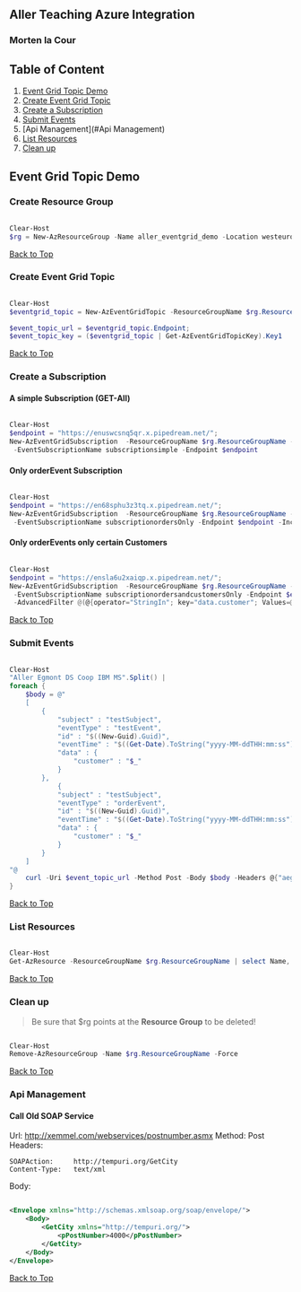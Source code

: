 ## Aller Teaching Azure Integration
### Morten la Cour

## Table of Content
1. [Event Grid Topic Demo](#event-grid-topic-demo)
2. [Create Event Grid Topic](#create-event-grid-topic)
3. [Create a Subscription](#create-a-subscription)
4. [Submit Events](#submit-events)
5. [Api Management](#Api Management)
19. [List Resources](#list-resources)
20. [Clean up](#clean-up)

## Event Grid Topic Demo


### Create Resource Group
```powershell

Clear-Host
$rg = New-AzResourceGroup -Name aller_eventgrid_demo -Location westeurope

```

[Back to Top](#table-of-content)



### Create Event Grid Topic
```powershell

Clear-Host
$eventgrid_topic = New-AzEventGridTopic -ResourceGroupName $rg.ResourceGroupName -Name mytopic1314 -Location $rg.Location

$event_topic_url = $eventgrid_topic.Endpoint;
$event_topic_key = ($eventgrid_topic | Get-AzEventGridTopicKey).Key1

```

[Back to Top](#table-of-content)


### Create a Subscription

#### A simple Subscription (GET-All)

```powershell 

Clear-Host
$endpoint = "https://enuswcsnq5qr.x.pipedream.net/";
New-AzEventGridSubscription  -ResourceGroupName $rg.ResourceGroupName -TopicName $eventgrid_topic.TopicName `
 -EventSubscriptionName subscriptionsimple -Endpoint $endpoint

```

#### Only orderEvent Subscription

```powershell 

Clear-Host
$endpoint = "https://en68sphu3z3tq.x.pipedream.net/";
New-AzEventGridSubscription  -ResourceGroupName $rg.ResourceGroupName -TopicName $eventgrid_topic.TopicName `
 -EventSubscriptionName subscriptionordersOnly -Endpoint $endpoint -IncludedEventType @("orderEvent")

```

#### Only orderEvents only certain Customers

```powershell

Clear-Host
$endpoint = "https://ensla6u2xaiqp.x.pipedream.net/";
New-AzEventGridSubscription  -ResourceGroupName $rg.ResourceGroupName -TopicName $eventgrid_topic.TopicName `
 -EventSubscriptionName subscriptionordersandcustomersOnly -Endpoint $endpoint -IncludedEventType @("orderEvent") `
 -AdvancedFilter @(@{operator="StringIn"; key="data.customer"; Values=@("Aller","Egmont") })


```


[Back to Top](#table-of-content)


### Submit Events

```powershell

Clear-Host
"Aller Egmont DS Coop IBM MS".Split() |
foreach {
    $body = @"
    [
        {
            "subject" : "testSubject",
            "eventType" : "testEvent",
            "id" : "$((New-Guid).Guid)",
            "eventTime" : "$((Get-Date).ToString("yyyy-MM-ddTHH:mm:ss"))",
            "data" : {
                "customer" : "$_"
            }
        },
            {
            "subject" : "testSubject",
            "eventType" : "orderEvent",
            "id" : "$((New-Guid).Guid)",
            "eventTime" : "$((Get-Date).ToString("yyyy-MM-ddTHH:mm:ss"))",
            "data" : {
                "customer" : "$_"
            }
        }
    ]
"@
    curl -Uri $event_topic_url -Method Post -Body $body -Headers @{"aeg-sas-key" = $event_topic_key}
}


```

[Back to Top](#table-of-content)

### List Resources

```powershell

Clear-Host
Get-AzResource -ResourceGroupName $rg.ResourceGroupName | select Name, ResourceType, ResourceGroupName

```

[Back to Top](#table-of-content)

### Clean up

> Be sure that $rg points at the **Resource Group** to be deleted!
```powershell

Clear-Host
Remove-AzResourceGroup -Name $rg.ResourceGroupName -Force

```

[Back to Top](#table-of-content)



### Api Management

#### Call Old SOAP Service

Url: http://xemmel.com/webservices/postnumber.asmx
Method: Post
Headers:

```
SOAPAction: 	http://tempuri.org/GetCity
Content-Type: 	text/xml
```
Body: 

```xml

<Envelope xmlns="http://schemas.xmlsoap.org/soap/envelope/">
	<Body>
		<GetCity xmlns="http://tempuri.org/">
    		<pPostNumber>4000</pPostNumber>
    	</GetCity>
	</Body>
</Envelope>

```

[Back to Top](#table-of-content)


